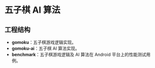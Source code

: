 # 五子棋 AI 算法

## 工程结构
- **gomoku**：五子棋游戏逻辑实现。
- **gomoku-ai**：五子棋 AI 算法实现。
- **benchmark**：五子棋游戏逻辑及 AI 算法在 Android 平台上的性能测试用例。